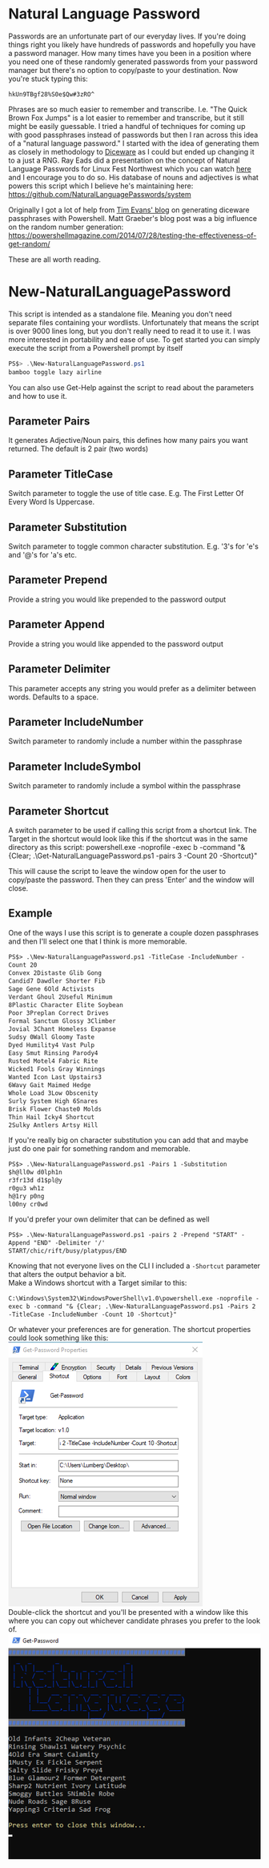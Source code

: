 # Natural Language Password
Passwords are an unfortunate part of our everyday lives. If you're doing things right you likely have hundreds of passwords and hopefully you have a password manager.  How many times have you been in a position where you need one of these randomly generated passwords from your password manager but there's no option to copy/paste to your destination. Now you're stuck typing this:
```
hkUn9TBgf28%S0e$Qw#3zRO^
```
Phrases are so much easier to remember and transcribe. I.e. "The Quick Brown Fox Jumps" is a lot easier to remember and transcribe, but it still might be easily guessable.  I tried a handful of techniques for coming up with good passphrases instead of passwords but then I ran across this idea of a "natural language password." I started with the idea of generating them as closely in methodology to [Diceware](https://theworld.com/~reinhold/diceware.html) as I could but ended up changing it to a just a RNG. Ray Eads did a presentation on the concept of Natural Language Passwords for Linux Fest Northwest which you can watch [here](https://youtu.be/QW4tSTiDCT8) and I encourage you to do so. His database of nouns and adjectives is what powers this script which I believe he's maintaining here: <https://github.com/NaturalLanguagePasswords/system>

Originally I got a lot of help from [Tim Evans' blog](https://www.timmevans.net/blog/generating-diceware-passphrases-with-powershell/) on generating diceware passphrases with Powershell. Matt Graeber's blog post was a big influence on the random number generation: <https://powershellmagazine.com/2014/07/28/testing-the-effectiveness-of-get-random/>

These are all worth reading.

# New-NaturalLanguagePassword
This script is intended as a standalone file. Meaning you don't need separate files containing your wordlists. Unfortunately that means the script is over 9000 lines long, but you don't really need to read it to use it. I was more interested in portability and ease of use. To get started you can simply execute the script from a Powershell prompt by itself
```Powershell
PS$> .\New-NaturalLanguagePassword.ps1
bamboo toggle lazy airline
```
You can also use Get-Help against the script to read about the parameters and how to use it.

## Parameter Pairs
It generates Adjective/Noun pairs, this defines how many pairs you want returned. The default is 2 pair (two words)
## Parameter TitleCase
Switch parameter to toggle the use of title case. E.g. The First Letter Of Every Word Is Uppercase. 
## Parameter Substitution
Switch parameter to toggle common character substitution.  E.g. '3's for 'e's and '@'s for 'a's etc. 
## Parameter Prepend
Provide a string you would like prepended to the password output
## Parameter Append
Provide a string you would like appended to the password output
## Parameter Delimiter
This parameter accepts any string you would prefer as a delimiter between words. Defaults to a space.
## Parameter IncludeNumber
Switch parameter to randomly include a number within the passphrase
## Parameter IncludeSymbol
Switch parameter to randomly include a symbol within the passphrase
## Parameter Shortcut
A switch parameter to be used if calling this script from a shortcut link. The Target in the shortcut would look like this if the shortcut was in the same directory as this script:
powershell.exe -noprofile -exec b -command "& {Clear; .\Get-NaturalLanguagePassword.ps1 -pairs 3 -Count 20 -Shortcut}"

This will cause the script to leave the window open for the user to copy/paste the password. Then they can press 'Enter' and the window will close.
## Example  
One of the ways I use this script is to generate a couple dozen passphrases and then I'll select one that I think is more memorable.
```
PS$> .\New-NaturalLanguagePassword.ps1 -TitleCase -IncludeNumber -Count 20
Convex 2Distaste Glib Gong
Candid7 Dawdler Shorter Fib
Sage Gene 6Old Activists
Verdant Ghoul 2Useful Minimum
8Plastic Character Elite Soybean
Poor 3Preplan Correct Drives
Formal Sanctum Glossy 3Climber
Jovial 3Chant Homeless Expanse
Sudsy 0Wall Gloomy Taste
Dyed Humility4 Vast Pulp
Easy Smut Rinsing Parody4
Rusted Motel4 Fabric Rite
Wicked1 Fools Gray Winnings
Wanted Icon Last Upstairs3
6Wavy Gait Maimed Hedge
Whole Load 3Low Obscenity
Surly System High 6Snares
Brisk Flower Chaste0 Molds
Thin Hail Icky4 Shortcut
2Sulky Antlers Artsy Hill
```

If you're really big on character substitution you can add that and maybe just do one pair for something random and memorable.
```
PS$> .\New-NaturalLanguagePassword.ps1 -Pairs 1 -Substitution
$h@ll0w d0lph1n
r3fr13d d1$pl@y
r0gu3 wh1z
h@1ry p0ng
l00ny cr0wd
```
If you'd prefer your own delimiter that can be defined as well
```
PS$> .\New-NaturalLanguagePassword.ps1 -pairs 2 -Prepend "START" -Append "END" -Delimiter '/'
START/chic/rift/busy/platypus/END
```
Knowing that not everyone lives on the CLI I included a `-Shortcut` parameter that alters the output behavior a bit.  
Make a Windows shortcut with a Target similar to this:
```
C:\Windows\System32\WindowsPowerShell\v1.0\powershell.exe -noprofile -exec b -command "& {Clear; .\New-NaturalLanguagePassword.ps1 -Pairs 2 -TitleCase -IncludeNumber -Count 10 -Shortcut}"
```  
Or whatever your preferences are for generation.  The shortcut properties could look something like this:  
![ShortCutDetails](/Assets/Shortcut_Details.png)  
Double-click the shortcut and you'll be presented with a window like this where you can copy out whichever candidate phrases you prefer to the look of.  
![ShortcutOutput](/Assets/Shortcut.png)
